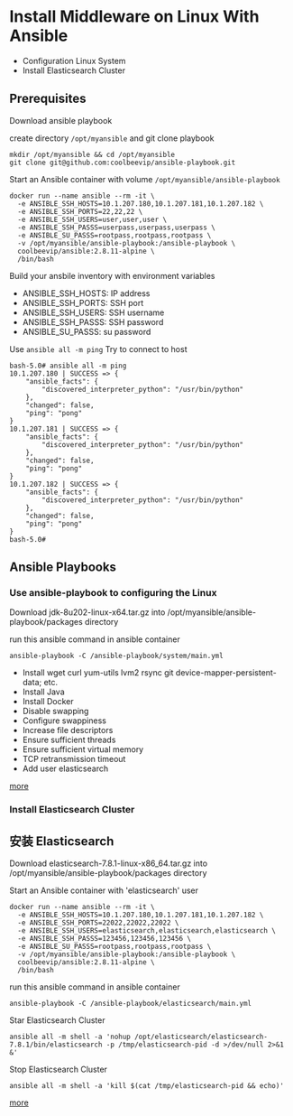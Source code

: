 # Install Middleware on Linux With Ansible

* Configuration Linux System
* Install Elasticsearch Cluster

## Prerequisites

Download ansible playbook

create directory `/opt/myansible` and git clone playbook

```shell
mkdir /opt/myansible && cd /opt/myansible
git clone git@github.com:coolbeevip/ansible-playbook.git
```

Start an Ansible container with volume `/opt/myansible/ansible-playbook`

```shell
docker run --name ansible --rm -it \
  -e ANSIBLE_SSH_HOSTS=10.1.207.180,10.1.207.181,10.1.207.182 \
  -e ANSIBLE_SSH_PORTS=22,22,22 \
  -e ANSIBLE_SSH_USERS=user,user,user \
  -e ANSIBLE_SSH_PASSS=userpass,userpass,userpass \
  -e ANSIBLE_SU_PASSS=rootpass,rootpass,rootpass \
  -v /opt/myansible/ansible-playbook:/ansible-playbook \
  coolbeevip/ansible:2.8.11-alpine \
  /bin/bash
```

Build your ansbile inventory with environment variables

* ANSIBLE_SSH_HOSTS: IP address
* ANSIBLE_SSH_PORTS: SSH port
* ANSIBLE_SSH_USERS: SSH username
* ANSIBLE_SSH_PASSS: SSH password
* ANSIBLE_SU_PASSS: su password

Use `ansible all -m ping` Try to connect to host

```shell
bash-5.0# ansible all -m ping
10.1.207.180 | SUCCESS => {
    "ansible_facts": {
        "discovered_interpreter_python": "/usr/bin/python"
    },
    "changed": false,
    "ping": "pong"
}
10.1.207.181 | SUCCESS => {
    "ansible_facts": {
        "discovered_interpreter_python": "/usr/bin/python"
    },
    "changed": false,
    "ping": "pong"
}
10.1.207.182 | SUCCESS => {
    "ansible_facts": {
        "discovered_interpreter_python": "/usr/bin/python"
    },
    "changed": false,
    "ping": "pong"
}
bash-5.0#
```

## Ansible Playbooks

### Use ansible-playbook to configuring the Linux

Download jdk-8u202-linux-x64.tar.gz into /opt/myansible/ansible-playbook/packages directory

run this ansible command in ansible container

```shell
ansible-playbook -C /ansible-playbook/system/main.yml
```

* Install wget curl yum-utils lvm2 rsync git device-mapper-persistent-data; etc.
* Install Java
* Install Docker
* Disable swapping
* Configure swappiness
* Increase file descriptors
* Ensure sufficient threads
* Ensure sufficient virtual memory
* TCP retransmission timeout
* Add user elasticsearch

[more](system/README.md)

### Install Elasticsearch Cluster

## 安装 Elasticsearch

Download elasticsearch-7.8.1-linux-x86_64.tar.gz into /opt/myansible/ansible-playbook/packages directory

Start an Ansible container with 'elasticsearch' user

```shell
docker run --name ansible --rm -it \
  -e ANSIBLE_SSH_HOSTS=10.1.207.180,10.1.207.181,10.1.207.182 \
  -e ANSIBLE_SSH_PORTS=22022,22022,22022 \
  -e ANSIBLE_SSH_USERS=elasticsearch,elasticsearch,elasticsearch \
  -e ANSIBLE_SSH_PASSS=123456,123456,123456 \
  -e ANSIBLE_SU_PASSS=rootpass,rootpass,rootpass \
  -v /opt/myansible/ansible-playbook:/ansible-playbook \
  coolbeevip/ansible:2.8.11-alpine \
  /bin/bash
```

run this ansible command in ansible container

```shell
ansible-playbook -C /ansible-playbook/elasticsearch/main.yml
```

Star Elasticsearch Cluster

```shell
ansible all -m shell -a 'nohup /opt/elasticsearch/elasticsearch-7.8.1/bin/elasticsearch -p /tmp/elasticsearch-pid -d >/dev/null 2>&1 &'
```

Stop Elasticsearch Cluster

```shell
ansible all -m shell -a 'kill $(cat /tmp/elasticsearch-pid && echo)'
```

[more](elasticsearch/README.md)
